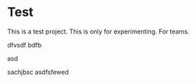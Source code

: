 
# Test
This is a test project. This is only for experimenting.
For teams.


dfvsdf bdfb

asd

sachjbsc
asdfsfewed
